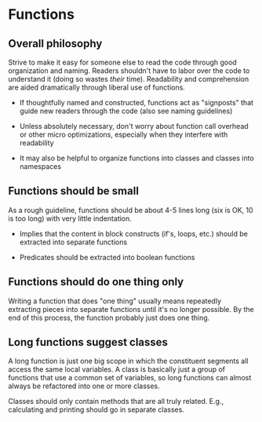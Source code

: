 # Functions

## Overall philosophy

Strive to make it easy for someone else to read the code through good
organization and naming. Readers shouldn't have to labor over the code to
understand it (doing so wastes *their* time). Readability and comprehension are
aided dramatically through liberal use of functions.

-   If thoughtfully named and constructed, functions act as "signposts" that
    guide new readers through the code (also see naming guidelines)

-   Unless absolutely necessary, don't worry about function call overhead or
    other micro optimizations, especially when they interfere with readability

-   It may also be helpful to organize functions into classes and classes into
    namespaces

## Functions should be small

As a rough guideline, functions should be about 4-5 lines long (six is OK, 10 is
too long) with very little indentation.

-   Implies that the content in block constructs (if's, loops, etc.) should be
    extracted into separate functions

-   Predicates should be extracted into boolean functions

## Functions should do one thing only

Writing a function that does "one thing" usually means repeatedly extracting
pieces into separate functions until it's no longer possible. By the end of this
process, the function probably just does one thing.

## Long functions suggest classes

A long function is just one big scope in which the constituent segments all
access the same local variables. A class is basically just a group of functions
that use a common set of variables, so long functions can almost always be
refactored into one or more classes.

Classes should only contain methods that are all truly related. E.g.,
calculating and printing should go in separate classes.
